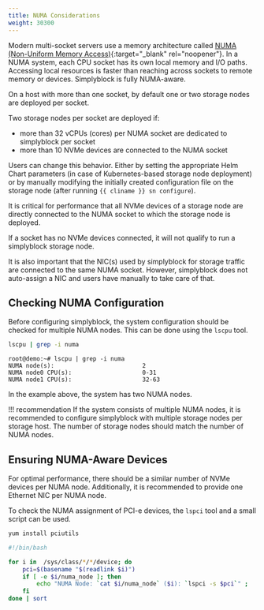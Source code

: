 ```yaml
---
title: NUMA Considerations
weight: 30300
---
```


Modern multi-socket servers use a memory architecture called
[NUMA (Non-Uniform Memory Access)](https://en.wikipedia.org/wiki/Non-uniform_memory_access){:target="_blank" rel="noopener"}.
In a NUMA system, each CPU socket has its own local memory and I/O paths. Accessing local resources is faster than
reaching across sockets to remote memory or devices. Simplyblock is fully NUMA-aware.

On a host with more than one socket, by default one or two storage nodes are deployed per socket.

Two storage nodes per socket are deployed if:
- more than 32 vCPUs (cores) per NUMA socket are dedicated to simplyblock per socket
- more than 10 NVMe devices are connected to the NUMA socket   

Users can change this behavior. Either by setting the appropriate Helm Chart parameters (in case of Kubernetes-based
storage node deployment) or by manually modifying the initially created configuration file on the storage node
(after running `{{ cliname }} sn configure`).

It is critical for performance that all NVMe devices of a storage node are directly connected to the NUMA socket to
which the storage node is deployed.

If a socket has no NVMe devices connected, it will not qualify to run a simplyblock storage node.

It is also important that the NIC(s) used by simplyblock for storage traffic are connected to the same NUMA socket.
However, simplyblock does not auto-assign a NIC and users have manually to take care of that.

## Checking NUMA Configuration

Before configuring simplyblock, the system configuration should be checked for multiple NUMA nodes. This can be done
using the `lscpu` tool.

```bash title="How to check the NUMA configuration"
lscpu | grep -i numa
```

```plain title="Example output of the NUMA configuration"
root@demo:~# lscpu | grep -i numa
NUMA node(s):                         2
NUMA node0 CPU(s):                    0-31
NUMA node1 CPU(s):                    32-63
```

In the example above, the system has two NUMA nodes.

!!! recommendation
    If the system consists of multiple NUMA nodes, it is recommended to configure simplyblock with multiple storage
    nodes per storage host. The number of storage nodes should match the number of NUMA nodes.

## Ensuring NUMA-Aware Devices 

For optimal performance, there should be a similar number of NVMe devices per NUMA node. Additionally, it is recommended
to provide one Ethernet NIC per NUMA node. 

To check the NUMA assignment of PCI-e devices, the `lspci` tool and a small script can be used.

```bash title="Install pciutils which includes lspci"
yum install pciutils
```

```bash title="Small script to list all PCI-e devices and their NUMA nodes"
#!/bin/bash

for i in  /sys/class/*/*/device; do
    pci=$(basename "$(readlink $i)")
    if [ -e $i/numa_node ]; then
        echo "NUMA Node: `cat $i/numa_node` ($i): `lspci -s $pci`" ;
    fi
done | sort
```
